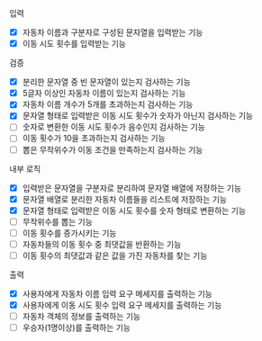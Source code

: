 입력
- [x] 자동차 이름과 구분자로 구성된 문자열을 입력받는 기능
- [x] 이동 시도 횟수를 입력받는 기능

검증
- [x] 분리한 문자열 중 빈 문자열이 있는지 검사하는 기능
- [x] 5글자 이상인 자동차 이름이 있는지 검사하는 기능
- [x] 자동차 이름 개수가 5개를 초과하는지 검사하는 기능
- [x] 문자열 형태로 입력받은 이동 시도 횟수가 숫자가 아닌지 검사하는 기능
- [ ] 숫자로 변환한 이동 시도 횟수가 음수인지 검사하는 기능
- [ ] 이동 횟수가 10을 초과하는지 검사하는 기능
- [ ] 뽑은 무작위수가 이동 조건을 만족하는지 검사하는 기능

내부 로직
- [x] 입력받은 문자열을 구분자로 분리하여 문자열 배열에 저장하는 기능
- [x] 문자열 배열로 분리한 자동차 이름들을 리스트에 저장하는 기능
- [x] 문자열 형태로 입력받은 이동 시도 횟수를 숫자 형태로 변환하는 기능
- [ ] 무작위수를 뽑는 기능
- [ ] 이동 횟수를 증가시키는 기능
- [ ] 자동차들의 이동 횟수 중 최댓값을 반환하는 기능
- [ ] 이동 횟수의 최댓값과 같은 값을 가진 자동차를 찾는 기능

출력
- [x] 사용자에게 자동차 이름 입력 요구 메세지를 출력하는 기능
- [x] 사용자에게 이동 시도 횟수 입력 요구 메세지를 출력하는 기능
- [ ] 자동차 객체의 정보를 출력하는 기능
- [ ] 우승자(1명이상)를 출력하는 기능